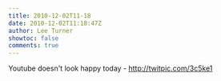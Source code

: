 ```yaml
---
title: 2010-12-02T11-18
date: 2010-12-02T11:18:47Z
author: Lee Turner
showtoc: false
comments: true
---
```


Youtube doesn't look happy today - http://twitpic.com/3c5ke1

